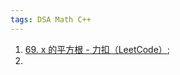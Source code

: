 ```yaml
---
tags: DSA Math C++
---
```






1.   [69. x 的平方根 - 力扣（LeetCode）](https://leetcode.cn/problems/sqrtx/);
2.   


